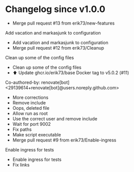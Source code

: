 # Changelog since v1.0.0
- Merge pull request #13 from erik73/new-features

Add vacation and markasjunk to configuration 
- Add vacation and markasjunk to configuration 
- Merge pull request #12 from erik73/Cleanup

Clean up some of the config files 
- Clean up some of the config files 
- ⬆️ Update ghcr.io/erik73/base Docker tag to v5.0.2 (#11)

Co-authored-by: renovate[bot] <29139614+renovate[bot]@users.noreply.github.com> 
- More corrections 
- Remove include 
- Oops, deleted file 
- Allow run as root 
- Use the correct user and remove include 
- Wait for port 9002 
- Fix paths 
- Make script executable 
- Merge pull request #9 from erik73/Enable-ingress

Enable ingress for tests 
- Enable ingress for tests 
- Fix links 
